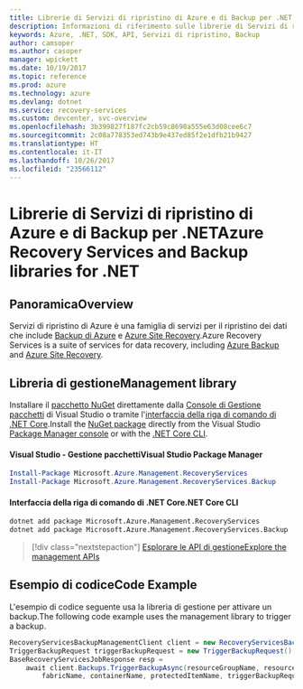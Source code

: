 ```yaml
---
title: Librerie di Servizi di ripristino di Azure e di Backup per .NET
description: Informazioni di riferimento sulle librerie di Servizi di ripristino di Azure e di Backup per .NET
keywords: Azure, .NET, SDK, API, Servizi di ripristino, Backup
author: camsoper
ms.author: casoper
manager: wpickett
ms.date: 10/19/2017
ms.topic: reference
ms.prod: azure
ms.technology: azure
ms.devlang: dotnet
ms.service: recovery-services
ms.custom: devcenter, svc-overview
ms.openlocfilehash: 3b399827f187fc2cb59c8698a555e63d08cee6c7
ms.sourcegitcommit: 2c08a778353ed743b9e437ed85f2e1dfb21b9427
ms.translationtype: HT
ms.contentlocale: it-IT
ms.lasthandoff: 10/26/2017
ms.locfileid: "23566112"
---
```

# <a name="azure-recovery-services-and-backup-libraries-for-net"></a><span data-ttu-id="778d2-104">Librerie di Servizi di ripristino di Azure e di Backup per .NET</span><span class="sxs-lookup"><span data-stu-id="778d2-104">Azure Recovery Services and Backup libraries for .NET</span></span>

## <a name="overview"></a><span data-ttu-id="778d2-105">Panoramica</span><span class="sxs-lookup"><span data-stu-id="778d2-105">Overview</span></span>

<span data-ttu-id="778d2-106">Servizi di ripristino di Azure è una famiglia di servizi per il ripristino dei dati che include [Backup di Azure](/azure/backup/) e [Azure Site Recovery](/azure/site-recovery/).</span><span class="sxs-lookup"><span data-stu-id="778d2-106">Azure Recovery Services is a suite of services for data recovery, including [Azure Backup](/azure/backup/) and [Azure Site Recovery](/azure/site-recovery/).</span></span>

## <a name="management-library"></a><span data-ttu-id="778d2-107">Libreria di gestione</span><span class="sxs-lookup"><span data-stu-id="778d2-107">Management library</span></span>

<span data-ttu-id="778d2-108">Installare il [pacchetto NuGet](https://www.nuget.org/packages/Microsoft.Azure.Management.RecoveryServices) direttamente dalla [Console di Gestione pacchetti][PackageManager] di Visual Studio o tramite l'[interfaccia della riga di comando di .NET Core][DotNetCLI].</span><span class="sxs-lookup"><span data-stu-id="778d2-108">Install the [NuGet package](https://www.nuget.org/packages/Microsoft.Azure.Management.RecoveryServices) directly from the Visual Studio [Package Manager console][PackageManager] or with the [.NET Core CLI][DotNetCLI].</span></span>

#### <a name="visual-studio-package-manager"></a><span data-ttu-id="778d2-109">Visual Studio - Gestione pacchetti</span><span class="sxs-lookup"><span data-stu-id="778d2-109">Visual Studio Package Manager</span></span>

```powershell
Install-Package Microsoft.Azure.Management.RecoveryServices
Install-Package Microsoft.Azure.Management.RecoveryServices.Backup
```

#### <a name="net-core-cli"></a><span data-ttu-id="778d2-110">Interfaccia della riga di comando di .NET Core</span><span class="sxs-lookup"><span data-stu-id="778d2-110">.NET Core CLI</span></span>

```bash
dotnet add package Microsoft.Azure.Management.RecoveryServices
dotnet add package Microsoft.Azure.Management.RecoveryServices.Backup
```

> [!div class="nextstepaction"]
> [<span data-ttu-id="778d2-111">Esplorare le API di gestione</span><span class="sxs-lookup"><span data-stu-id="778d2-111">Explore the management APIs</span></span>](/dotnet/api/overview/azure/recoveryservices/management)


## <a name="code-example"></a><span data-ttu-id="778d2-112">Esempio di codice</span><span class="sxs-lookup"><span data-stu-id="778d2-112">Code Example</span></span>

<span data-ttu-id="778d2-113">L'esempio di codice seguente usa la libreria di gestione per attivare un backup.</span><span class="sxs-lookup"><span data-stu-id="778d2-113">The following code example uses the management library to trigger a backup.</span></span>

```csharp
RecoveryServicesBackupManagementClient client = new RecoveryServicesBackupManagementClient(credentials);
TriggerBackupRequest triggerBackupRequest = new TriggerBackupRequest();
BaseRecoveryServicesJobResponse resp =
    await client.Backups.TriggerBackupAsync(resourceGroupName, resourceName, null,
        fabricName, containerName, protectedItemName, triggerBackupRequest);
```

[PackageManager]: https://docs.microsoft.com/nuget/tools/package-manager-console
[DotNetCLI]: https://docs.microsoft.com/dotnet/core/tools/dotnet-add-package
